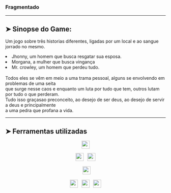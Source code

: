 ### Fragmentado
---
## ➤ Sinopse do Game:

Um jogo sobre três historias diferentes, ligadas por um local e ao sangue jorrado no mesmo.<br>
    <li> Jhonny, um homem que busca resgatar sua esposa. </li>
    <li> Morgana, a mulher que busca vingança </li>
    <li> Mr. crowley, um homem que perdeu tudo. </li>
    <br>
Todos eles se vêm em meio a uma trama pessoal, alguns se envolvendo em problemas de uma seita <br>
que surge nesse caos e enquanto um luta por tudo que tem, outros lutam por tudo o que perderam. <br>
Tudo isso graçasao preconceito, ao desejo de ser deus, ao desejo de servir a deus e principalmente <br>
a uma pedra que profana a vida.

---

## ➤ Ferramentas utilizadas
<p  align="center">

<img src="https://img.shields.io/badge/javascript%20-%23323330.svg?&style=for-the-badge&logo=javascript&logoColor=%23F7DF1E" height="25"/>
  </p>
  <p  align="center">

<img src="https://img.shields.io/badge/html5-%23E34F26.svg?style=for-the-badge&logo=html5&logoColor=white" height="25"/>  
  &nbsp;
<img src="https://img.shields.io/badge/css3-%231572B6.svg?style=for-the-badge&logo=css3&logoColor=white" height="25"/>
  </p>
  
  <p  align="center">
  &nbsp;
<img src="https://img.shields.io/badge/Visual%20Studio%20Code-0078d7.svg?style=for-the-badge&logo=visual-studio-code&logoColor=white" height="25"/>  
 </p>
 <p align="center">

<img src="https://img.shields.io/badge/github-%23121011.svg?style=for-the-badge&logo=github&logoColor=white" height="25">
  &nbsp;
<img src="https://img.shields.io/badge/git-%23F05033.svg?style=for-the-badge&logo=git&logoColor=white" height="25">
  &nbsp;
<img src="https://img.shields.io/badge/rpgmaker-0078D6?style=for-the-badge&logo=rpgmaker&logoColor=white" height="25">

</p>
<br>


